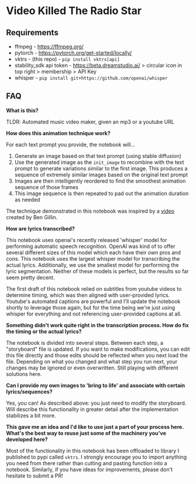 # Video Killed The Radio Star

## Requirements

* ffmpeg - https://ffmpeg.org/
* pytorch - https://pytorch.org/get-started/locally/
* vktrs - (this repo) - `pip install vktrs[api]`
* stability_sdk api token - https://beta.dreamstudio.ai/ > circular icon in top right > membership > API Key
* whisper - `pip install git+https://github.com/openai/whisper`

## FAQ

**What is this?**

TLDR: Automated music video maker, given an mp3 or a youtube URL

**How does this animation technique work?**

For each text prompt you provide, the notebook will...

1. Generate an image based on that text prompt (using stable diffusion)
2. Use the generated image as the `init_image` to recombine with the text prompt to generate variations similar to the first image. This produces a sequence of extremely similar images based on the original text prompt
3. Images are then intelligently reordered to find the smoothest animation sequence of those frames
3. This image sequence is then repeated to pad out the animation duration as needed

The technique demonstrated in this notebook was inspired by a [video](https://www.youtube.com/watch?v=WJaxFbdjm8c) created by Ben Gillin.

**How are lyrics transcribed?**

This notebook uses openai's recently released 'whisper' model for performing automatic speech recognition. 
OpenAI was kind of to offer several different sizes of this model which each have their own pros and cons. 
This notebook uses the largest whisper model for transcribing the actual lyrics. Additionally, we use the 
smallest model for performing the lyric segmentation. Neither of these models is perfect, but the results 
so far seem pretty decent.

The first draft of this notebook relied on subtitles from youtube videos to determine timing, which was
then aligned with user-provided lyrics. Youtube's automated captions are powerful and I'll update the
notebook shortly to leverage those again, but for the time being we're just using whisper for everything
and not referencing user-provided captions at all.

**Something didn't work quite right in the transcription process. How do fix the timing or the actual lyrics?**

The notebook is divided into several steps. Between each step, a "storyboard" file is updated. If you want to
make modifications, you can edit this file directly and those edits should be reflected when you next load the
file. Depending on what you changed and what step you run next, your changes may be ignored or even overwritten.
Still playing with different solutions here.

**Can I provide my own images to 'bring to life' and associate with certain lyrics/sequences?**

Yes, you can! As described above: you just need to modify the storyboard. Will describe this functionality in
greater detail after the implementation stabilizes a bit more.

**This gave me an idea and I'd like to use just a part of your process here. What's the best way to reuse just some of the machinery you've developed here?**

Most of the functionality in this notebook has been offloaded to library I published to pypi called `vktrs`. I strongly encourage you to import anything you need 
from there rather than cutting and pasting function into a notebook. Similarly, if you have ideas for improvements, please don't hesitate to submit a PR!
